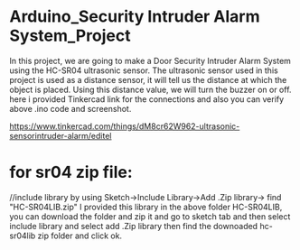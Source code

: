 # Arduino_Security Intruder Alarm System_Project

In this project, we are going to make a Door Security Intruder Alarm System using the HC-SR04 ultrasonic sensor. The ultrasonic sensor used in this project is used as a distance sensor, it will tell us the distance at which the object is placed. Using this distance value, we will turn the buzzer on or off.
here i provided Tinkercad link for the connections and also you can verify above .ino code and screenshot.

https://www.tinkercad.com/things/dM8cr62W962-ultrasonic-sensorintruder-alarm/editel


# for sr04 zip file:
//include library by using Sketch->Include Library->Add .Zip library-> find "HC-SR04LIB.zip"
I provided this library in the above folder HC-SR04LIB, you can download the folder and zip it and go to sketch tab and then select include library and select add .Zip library then find the downoaded hc-sr04lib zip folder and click ok.


